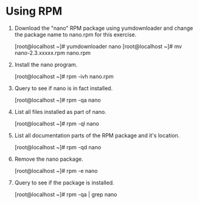 Using RPM
======

1. Download the "nano" RPM package using yumdownloader and change the package name to nano.rpm for this exercise.

      [root@localhost ~]# yumdownloader nano
      [root@localhost ~]# mv nano-2.3.xxxxx.rpm nano.rpm

2. Install the nano program. 

      [root@localhost ~]# rpm -ivh nano.rpm

3. Query to see if nano is in fact installed.

      [root@localhost ~]# rpm -qa nano

4. List all files installed as part of nano.

      [root@localhost ~]# rpm -ql nano

5. List all documentation parts of the RPM package and it's location.

      [root@localhost ~]# rpm -qd nano

6. Remove the nano package.

      [root@localhost ~]# rpm -e nano

7. Query to see if the package is installed.

      [root@localhost ~]# rpm -qa | grep nano
